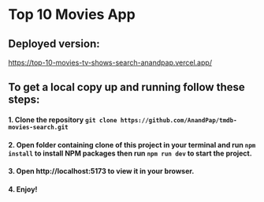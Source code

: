 # Top 10 Movies App

## Deployed version:

https://top-10-movies-tv-shows-search-anandpap.vercel.app/

## To get a local copy up and running follow these steps:

#### 1. Clone the repository `git clone https://github.com/AnandPap/tmdb-movies-search.git`

#### 2. Open folder containing clone of this project in your terminal and run `npm install` to install NPM packages then run `npm run dev` to start the project.

#### 3. Open http://localhost:5173 to view it in your browser.

#### 4. Enjoy!
